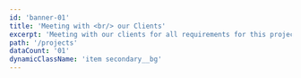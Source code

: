 ```yaml
---
id: 'banner-01'
title: 'Meeting with <br/> our Clients'
excerpt: 'Meeting with our clients for all requirements for this project we start now'
path: '/projects'
dataCount: '01'
dynamicClassName: 'item secondary__bg'
---
```

